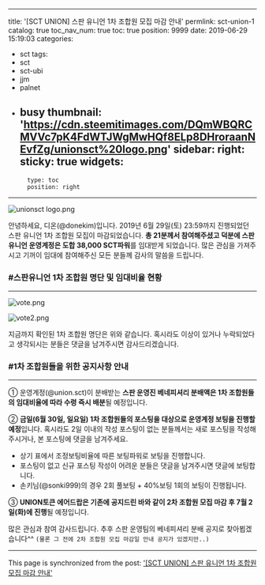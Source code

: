 
---
title: '[SCT UNION] 스판 유니언 1차 조합원 모집 마감 안내'
permlink: sct-union-1
catalog: true
toc_nav_num: true
toc: true
position: 9999
date: 2019-06-29 15:19:03
categories:
- sct
tags:
- sct
- sct-ubi
- jjm
- palnet
- busy
thumbnail: 'https://cdn.steemitimages.com/DQmWBQRCMVVc7pK4FdWTJWgMwHQf8ELp8DHroraanNEvfZg/unionsct%20logo.png'
sidebar:
    right:
        sticky: true
widgets:
    -
        type: toc
        position: right
---


![unionsct logo.png](https://cdn.steemitimages.com/DQmWBQRCMVVc7pK4FdWTJWgMwHQf8ELp8DHroraanNEvfZg/unionsct%20logo.png)

안녕하세요, 디온(@donekim)입니다. 2019년 6월 29일(토) 23:59까지 진행되었던 스판 유니언 1차 조합원 모집이 마감되었습니다. **총 21분께서 참여해주셨고 덕분에 스판유니언 운영계정은 도합 38,000 SCT파워**를 임대받게 되었습니다. 많은 관심을 가져주시고 기꺼이 임대에 참여해주신 모든 분들께 감사의 말씀을 드립니다.

### #스판유니언 1차 조합원 명단 및 임대비율 현황
---
![vote.png](https://cdn.steemitimages.com/DQmYayj6WNHMBWwQGwu1x9tCMjb1RKYzfoWdQd6MyiHskhB/vote.png)

![vote2.png](https://cdn.steemitimages.com/DQmZHTRLxYxyDsTV8a8GGP4bL35Q9CxHkfK9a91BDR6ypTf/vote2.png)

지금까지 확인된 1차 조합원 명단은 위와 같습니다. 혹시라도 이상이 있거나 누락되었다고 생각되시는 분들은 댓글을 남겨주시면 감사드리겠습니다. 


### #1차 조합원들을 위한 공지사항 안내
---


① 운영계정(@union.sct)이 분배받는 **스판 운영진 베네피셔리 분배액은 1차 조합원들의 임대비율에 따라 수령 즉시 배분**될 예정입니다. 

② **금일(6월 30일, 일요일) 1차 조합원들의 포스팅을 대상으로 운영계정 보팅을 진행할 예정**입니다. 혹시라도 2일 이내의 작성 포스팅이 없는 분들께서는 새로 포스팅을 작성해주시거나, 본 포스팅에 댓글을 남겨주세요. 

- 상기 표에서 조정보팅비율에 따른 보팅파워로 보팅을 진행합니다.
- 포스팅이 없고 신규 포스팅 작성이 어려운 분들은 댓글을 남겨주시면 댓글에 보팅합니다.
- 손키님(@sonki999)의 경우 2회 풀보팅 + 40%보팅 1회의 보팅이 진행됩니다.

③ **UNION토큰 에어드랍은 기존에 공지드린 바와 같이 2차 조합원 모집 마감 후 7월 2일(화)에 진행**될 예정입니다.

많은 관심과 참여 감사드립니다. 추후 스판 운영팀의 베네피셔리 분배 공지로 찾아뵙겠습니다^^
`(물론 그 전에 2차 조합원 모집 마감일 안내 공지가 있겠지만..)`

- - -

This page is synchronized from the post: ['[SCT UNION] 스판 유니언 1차 조합원 모집 마감 안내'](https://steemit.com/@donekim/sct-union-1)
